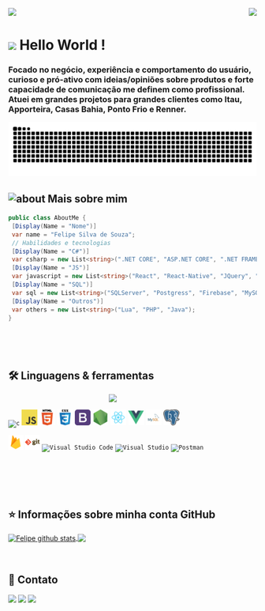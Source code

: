 <p>
  <a href="https://count.getloli.com/"><img src="https://count.getloli.com/get/@:feeh-lip"></a>
  <img src="https://weather-icon.journeyad.repl.co/@uberlandia?v=1" align="right">
</p>

<h1><img src="https://emojis.slackmojis.com/emojis/images/1531849430/4246/blob-sunglasses.gif?1531849430" width="30"/> Hello World ! </h1>

### Focado no negócio, experiência e comportamento do usuário, curioso e pró-ativo com ideias/opiniões sobre produtos e forte capacidade de comunicação me definem como profissional. Atuei em grandes projetos para grandes clientes como Itau, Apporteira, Casas Bahia, Ponto Frio e Renner.

![Snake animation](https://github.com/GuillaumeFalourd/GuillaumeFalourd/blob/output/github-contribution-grid-snake.svg)

[//]: <Usado como referencia o perfil do GuillaumeFalourd: https://github.com/GuillaumeFalourd>

## <img width="45" alt="about" src="https://raw.github.com/elizarov/elizarov/master/about.png"> Mais sobre mim

```csharp
public class AboutMe {
 [Display(Name = "Nome")]
 var name = "Felipe Silva de Souza";
 // Habilidades e tecnologias
 [Display(Name = "C#")]
 var csharp = new List<string>(".NET CORE", "ASP.NET CORE", ".NET FRAMEWORK");
 [Display(Name = "JS")]
 var javascript = new List<string>("React", "React-Native", "JQuery", "Node.Js");
 [Display(Name = "SQL")]
 var sql = new List<string>("SQLServer", "Postgress", "Firebase", "MySQL");
 [Display(Name = "Outros")]
 var others = new List<string>("Lua", "PHP", "Java");
}
```

<br/>
<br/>
<br/>

## 🛠 Linguagens & ferramentas
<img align="right" width="300" src="https://i2.wp.com/allhtaccess.info/wp-content/uploads/2018/03/programming.gif?fit=1281%2C716&ssl=1" />
<br/>

<code><img height="32" src="https://seeklogo.com/images/C/c-sharp-c-logo-02F17714BA-seeklogo.com.png" alt="c"/></code>
<code><img height="32" src="https://raw.githubusercontent.com/github/explore/80688e429a7d4ef2fca1e82350fe8e3517d3494d/topics/javascript/javascript.png" alt="Javascript"/></code>
<code><img height="32" src="https://raw.githubusercontent.com/github/explore/80688e429a7d4ef2fca1e82350fe8e3517d3494d/topics/html/html.png" alt="HTML5"/></code>
<code><img height="32" src="https://raw.githubusercontent.com/github/explore/80688e429a7d4ef2fca1e82350fe8e3517d3494d/topics/css/css.png" alt="CSS"/></code>
<code><img height="32" src="https://raw.githubusercontent.com/github/explore/80688e429a7d4ef2fca1e82350fe8e3517d3494d/topics/bootstrap/bootstrap.png" alt="Bootstrap"/></code>
<code><img height="32" src="https://raw.githubusercontent.com/github/explore/80688e429a7d4ef2fca1e82350fe8e3517d3494d/topics/nodejs/nodejs.png" alt="Nodejs"/></code>
<code><img height="32" src="https://raw.githubusercontent.com/github/explore/80688e429a7d4ef2fca1e82350fe8e3517d3494d/topics/react/react.png" alt="React"/></code>
<code><img height="32" src="https://raw.githubusercontent.com/github/explore/80688e429a7d4ef2fca1e82350fe8e3517d3494d/topics/vue/vue.png" alt="Angular"/></code>
<code><img height="32" src="https://raw.githubusercontent.com/github/explore/80688e429a7d4ef2fca1e82350fe8e3517d3494d/topics/mysql/mysql.png" alt="MySQL"/></code>
<code><img height="32" src="https://raw.githubusercontent.com/github/explore/80688e429a7d4ef2fca1e82350fe8e3517d3494d/topics/postgresql/postgresql.png" alt="PostegreSQL"/></code>

<code><img height="30" src="https://raw.githubusercontent.com/github/explore/80688e429a7d4ef2fca1e82350fe8e3517d3494d/topics/firebase/firebase.png"></code>
<code><img height="30" src="https://raw.githubusercontent.com/github/explore/80688e429a7d4ef2fca1e82350fe8e3517d3494d/topics/git/git.png"></code>
<code><img height="32" src="https://user-images.githubusercontent.com/674621/71187801-14e60a80-2280-11ea-94c9-e56576f76baf.png" alt="Visual Studio Code"/></code>
<code><img height="32" src="https://upload.wikimedia.org/wikipedia/commons/thumb/c/cd/Visual_Studio_2017_Logo.svg/1200px-Visual_Studio_2017_Logo.svg.png" alt="Visual Studio"/></code>
<code><img height="32" src="https://seeklogo.com/images/P/postman-logo-F43375A2EB-seeklogo.com.png" alt="Postman"/></code>  


<br/>
<br/>
<br/>
<br/>



## ⭐ Informações sobre minha conta GitHub
<a href="https://github.com/Gurupreet">
 <img align="center" src="https://github-readme-stats.vercel.app/api?username=feeh-lip&show_icons=true&theme=dracula&line_height=27" alt="Felipe github stats"/>
</a>

<a href="https://github.com/Gurupreet">
  <img align="center" src="https://github-readme-stats.vercel.app/api/top-langs/?username=feeh-lip&theme=dracula&hide_langs_below=1" />
</a>

<br/>
<br/>
<br/>

##   🤝 Contato
<a href="mailto:feeh.kcs@hotmail.com"><img src="https://img.shields.io/badge/Microsoft_Outlook-0078D4?style=for-the-badge&logo=microsoft-outlook&logoColor=white"/></a>
<a href="https://www.linkedin.com/in/felipe-silva-de-souza-b5a113195/"><img src="https://img.shields.io/badge/LinkedIn-0077B5?style=for-the-badge&logo=linkedin&logoColor=white"/></a>
<a href="https://github.com/feeh-lip"><img src="https://img.shields.io/badge/GitHub-100000?style=for-the-badge&logo=github&logoColor=white"/></a>
</a>




